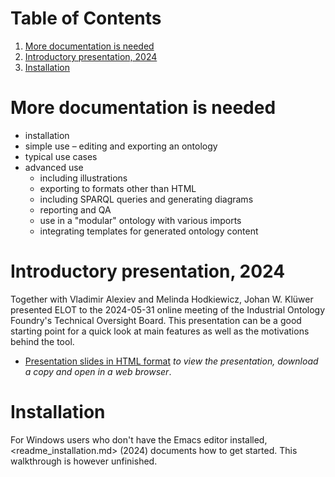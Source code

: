 
# Table of Contents

1.  [More documentation is needed](#org5e30489)
2.  [Introductory presentation, 2024](#orgcf2b51d)
3.  [Installation](#org0a637cb)



<a id="org5e30489"></a>

# More documentation is needed

-   installation
-   simple use &#x2013; editing and exporting an ontology
-   typical use cases
-   advanced use
    -   including illustrations
    -   exporting to formats other than HTML
    -   including SPARQL queries and generating diagrams
    -   reporting and QA
    -   use in a "modular" ontology with various imports
    -   integrating templates for generated ontology content


<a id="orgcf2b51d"></a>

# Introductory presentation, 2024

Together with Vladimir Alexiev and Melinda Hodkiewicz, Johan W. Klüwer presented ELOT to the 2024-05-31 online meeting of the Industrial Ontology Foundry's Technical Oversight Board.
This presentation can be a good starting point for a quick look at main features as well as the motivations behind the tool.

-   [Presentation slides in HTML format](20240525T181908--elot-presented-to-iof-tob__elot_emacs_iof.html) *to view the presentation, download a copy and open in a web browser*.


<a id="org0a637cb"></a>

# Installation

For Windows users who don't have the Emacs editor installed, <readme_installation.md> (2024) documents how to get started. This walkthrough is however unfinished.

